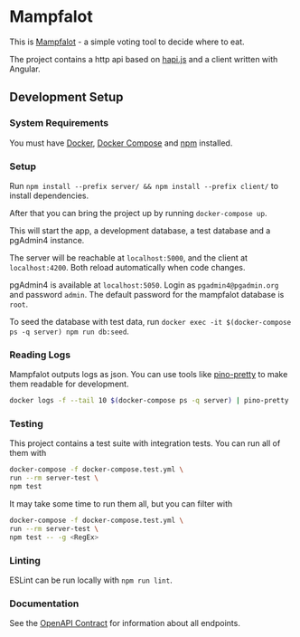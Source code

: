 # Mampfalot

This is [Mampfalot](https://mampfalot.app) - a simple voting tool to decide where to eat.

The project contains a http api based on [hapi.js](https://hapi.dev) and a client written with Angular.

## Development Setup

### System Requirements

You must have [Docker](https://www.docker.com/), [Docker Compose](https://docs.docker.com/compose/install/) and [npm](https://nodejs.org//) installed.

### Setup

Run  `npm install --prefix server/ && npm install --prefix client/` to install dependencies.

After that you can bring the project up by running `docker-compose up`.

This will start the app, a development database, a test database and a pgAdmin4 instance.

The server will be reachable at `localhost:5000`, and the client at `localhost:4200`. Both reload automatically when code changes.

pgAdmin4 is available at `localhost:5050`. Login as `pgadmin4@pgadmin.org` and password `admin`. The default password for the mampfalot database is `root`.

To seed the database with test data, run `docker exec -it $(docker-compose ps -q server) npm run db:seed`.

### Reading Logs

Mampfalot outputs logs as json. You can use tools like [pino-pretty](https://www.npmjs.com/package/pino-pretty) to make them readable for development.

```bash
docker logs -f --tail 10 $(docker-compose ps -q server) | pino-pretty
```

### Testing

This project contains a test suite with integration tests. You can run all of them with

```bash
docker-compose -f docker-compose.test.yml \
run --rm server-test \
npm test
```

It may take some time to run them all, but you can filter with

```bash
docker-compose -f docker-compose.test.yml \
run --rm server-test \
npm test -- -g <RegEx>
```

### Linting

ESLint can be run locally with ```npm run lint```.

### Documentation

See the [OpenAPI Contract](server/docs/mampfalot.oas3.yaml) for information about all endpoints.
